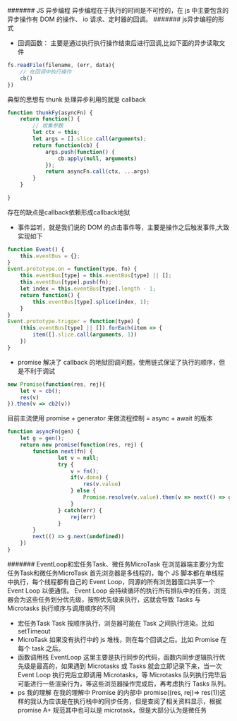####### JS 异步编程
异步编程在于执行的时间是不可控的，在 js 中主要包含的异步操作有 DOM 的操作、 io 请求、定时器的回调。
####### js异步编程的形式
- 回调函数：
主要是通过执行执行操作结束后进行回调,比如下面的异步读取文件
```js
fs.readFile(filename, (err, data){
    // 在回调中执行操作
    cb()
})
```
典型的思想有 thunk 处理异步利用的就是 callback
```js
function thunkFy(asyncFn) {
    return function() {
        // 收集参数
        let ctx = this;
        let args = [].slice.call(arguments);
        return function(cb) {
            args.push(function() {
                cb.apply(null, arguments)
            });
            return asyncFn.call(ctx, ...args)
        }
    }
    
}
````
存在的缺点是callback依赖形成callback地狱
- 事件监听，就是我们说的 DOM 的点击事件等，主要是操作之后触发事件,大致实现如下
```js
function Event() {
    this.eventBus = {};
}
Event.prototype.on = function(type, fn) {
    this.eventBus[type] = this.eventBus[type] || [];
    this.eventBus[type].push(fn);
    let index = this.eventBus[type].length - 1;
    return function() {
        this.eventBus[type].splice(index, 1);
    }
}
Event.prototype.trigger = function(type) {
    (this.eventBus[type] || []).forEach(item => {
        item([].slice.call(arguments, 1))
    })
}
```
- promise 解决了 callback 的地狱回调问题，使用链式保证了执行的顺序，但是不利于调试
```js
new Promise(function(res, rej){
    let v = cb();
    res(v)
}).then(v => cb2(v))
```

目前主流使用 promise + generator 来做流程控制 = async + await 的版本
```js
function asyncFn(gen) {
    let g = gen();
    return new promise(function(res, rej) {
        function next(fn) {
                let v = null;
                try {
                    v = fn();
                    if(v.done) {
                        res(v.value)
                    } else {
                        Promise.resolve(v.value).then(v => next(() => g.next(v)))
                    }
                } catch(err) {
                    rej(err)
                }
        }
        next(() => g.next(undefined))
    })
}
````
####### EventLoop和宏任务Task、微任务MicroTask
在浏览器端主要分为宏任务Task和微任务MicroTask
首先浏览器是多线程的，每个 JS 脚本都在单线程中执行，每个线程都有自己的 Event Loop，同源的所有浏览器窗口共享一个 Event Loop 以便通信。
Event Loop 会持续循环的执行所有排队中的任务，浏览器会为这些任务划分优先级，按照优先级来执行，这就会导致 Tasks 与 Microtasks 执行顺序与调用顺序的不同
- 宏任务Task
Task 按顺序执行，浏览器可能在 Task 之间执行渲染。比如 setTimeout
- MicroTask
如果没有执行中的 js 堆栈，则在每个回调之后。比如 Promise
在每个 task 之后。
- 函数调用栈 EventLoop
这里主要是执行同步的代码，函数内同步逻辑执行优先级是最高的，如果遇到 Microtasks 或 Tasks 就会立即记录下来，当一次 Event Loop 执行完后立即调用 Microtasks，等 Microtasks 队列执行完毕后可能进行一些渲染行为，等这些浏览器操作完成后，再考虑执行 Tasks 队列。
- ps 我的理解
在我的理解中 Promise 的内部中 promise((res, rej)=> res(1))这样的我认为应该是在执行栈中的同步任务，但是查阅了相关资料显示，根据 promise A+ 规范其中也可以是 microtask，但是大部分认为是微任务
